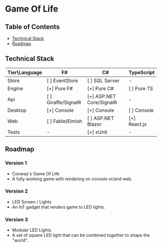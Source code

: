 # Game Of Life

## Table of Contents
- [Technical Stack](#tech-stack)
- [Roadmap](#roadmap)


## Technical Stack <a name="tech-stack"></a>

|Tier\Language  |F#                         |C#                         |TypeScript     |
|---            |---                        |---                        |---            |
|Store          |[ ] EventStore             |[ ] SQL Server             |-              |
|Engine         |[+] Pure F#                |[+] Pure C#                |[ ] Pure TS    |
|Api            |[ ] Giraffe/SignalR        |[+] ASP.NET Core/SignalR   |-              |
|Desktop        |[+] Console                |[+] Console                |[ ] Console    |
|Web            |[ ] Fable/Elmish           |[ ] ASP.NET Blazor         |[+] React.js   |
|Tests          |-                          |[+] xUnit                  |-              |

## Roadmap <a name="roadmap"></a>

### Version 1
- Conway's Game Of Life
- A fully working game with rendering on console or/and web.

### Version 2
- LED Screen / Lights
- An IoT gadget that renders game to LED lights.

### Version 3
- Modular LED Lights
- A set of square LED light that can be combined together to shape the "world".